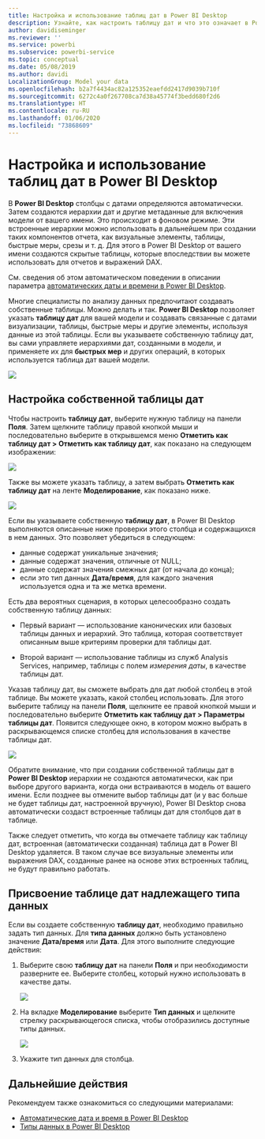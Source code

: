 ```yaml
---
title: Настройка и использование таблиц дат в Power BI Desktop
description: Узнайте, как настроить таблицу дат и что это означает в Power BI Desktop
author: davidiseminger
ms.reviewer: ''
ms.service: powerbi
ms.subservice: powerbi-service
ms.topic: conceptual
ms.date: 05/08/2019
ms.author: davidi
LocalizationGroup: Model your data
ms.openlocfilehash: b2a7f4434ac82a125352eaefdd2417d9039b710f
ms.sourcegitcommit: 6272c4a0f267708ca7d38a45774f3bedd680f2d6
ms.translationtype: HT
ms.contentlocale: ru-RU
ms.lasthandoff: 01/06/2020
ms.locfileid: "73868609"
---
```

# <a name="set-and-use-date-tables-in-power-bi-desktop"></a>Настройка и использование таблиц дат в Power BI Desktop

В **Power BI Desktop** столбцы с датами определяются автоматически. Затем создаются иерархии дат и другие метаданные для включения модели от вашего имени. Это происходит в фоновом режиме. Эти встроенные иерархии можно использовать в дальнейшем при создании таких компонентов отчета, как визуальные элементы, таблицы, быстрые меры, срезы и т. д. Для этого в Power BI Desktop от вашего имени создаются скрытые таблицы, которые впоследствии вы можете использовать для отчетов и выражений DAX.

См. сведения об этом автоматическом поведении в описании параметра [автоматических даты и времени в Power BI Desktop](desktop-auto-date-time.md).

Многие специалисты по анализу данных предпочитают создавать собственные таблицы. Можно делать и так. **Power BI Desktop** позволяет указать **таблицу дат** для вашей модели и создавать связанные с датами визуализации, таблицы, быстрые меры и другие элементы, используя данные из этой таблицы. Если вы указываете собственную таблицу дат, вы сами управляете иерархиями дат, созданными в модели, и применяете их для **быстрых мер** и других операций, в которых используется таблица дат вашей модели. 

![](media/desktop-date-tables/date-tables_01.png)

## <a name="setting-your-own-date-table"></a>Настройка собственной таблицы дат

Чтобы настроить **таблицу дат**, выберите нужную таблицу на панели **Поля**. Затем щелкните таблицу правой кнопкой мыши и последовательно выберите в открывшемся меню **Отметить как таблицу дат > Отметить как таблицу дат**, как показано на следующем изображении:

![](media/desktop-date-tables/date-tables_02.png)

Также вы можете указать таблицу, а затем выбрать **Отметить как таблицу дат** на ленте **Моделирование**, как показано ниже.

![](media/desktop-date-tables/date-tables_02b.png)

Если вы указываете собственную **таблицу дат**, в Power BI Desktop выполняются описанные ниже проверки этого столбца и содержащихся в нем данных. Это позволяет убедиться в следующем:

* данные содержат уникальные значения;
* данные содержат значения, отличные от NULL;
* данные содержат значения смежных дат (от начала до конца);
* если это тип данных **Дата/время**, для каждого значения используется одна и та же метка времени.

Есть два вероятных сценария, в которых целесообразно создать собственную таблицу данных:

* Первый вариант — использование канонических или базовых таблицы данных и иерархий. Это таблица, которая соответствует описанным выше критериям проверки для таблицы дат. 

* Второй вариант — использование таблицы из служб Analysis Services, например, таблицы с полем *измерения даты*, в качестве таблицы дат. 

Указав таблицу дат, вы сможете выбрать для дат любой столбец в этой таблице. Вы можете указать, какой столбец использовать. Для этого выберите таблицу на панели **Поля**, щелкните ее правой кнопкой мыши и последовательно выберите **Отметить как таблицу дат > Параметры таблицы дат**. Появится следующее окно, в котором можно выбрать в раскрывающемся списке столбец для использования в качестве таблицы дат.

![](media/desktop-date-tables/date-tables_03.png)

Обратите внимание, что при создании собственной таблицы дат в **Power BI Desktop** иерархии не создаются автоматически, как при выборе другого варианта, когда они встраиваются в модель от вашего имени. Если позднее вы отмените выбор таблицы дат (и у вас больше не будет таблицы дат, настроенной вручную), Power BI Desktop снова автоматически создаст встроенные таблицы дат для столбцов дат в таблице.

Также следует отметить, что когда вы отмечаете таблицу как таблицу дат, встроенная (автоматически созданная) таблица дат в Power BI Desktop удаляется. В таком случае все визуальные элементы или выражения DAX, созданные ранее на основе этих встроенных таблиц, не будут правильно работать. 

## <a name="marking-your-date-table-as-the-appropriate-data-type"></a>Присвоение таблице дат надлежащего типа данных

Если вы создаете собственную **таблицу дат**, необходимо правильно задать тип данных. Для **типа данных** должно быть установлено значение **Дата/время** или **Дата**. Для этого выполните следующие действия:

1. Выберите свою **таблицу дат** на панели **Поля** и при необходимости разверните ее. Выберите столбец, который нужно использовать в качестве даты.
   
    ![](media/desktop-date-tables/date-tables_04.png) 

2. На вкладке **Моделирование** выберите **Тип данных** и щелкните стрелку раскрывающегося списка, чтобы отобразились доступные типы данных.

    ![](media/desktop-date-tables/date-tables_05.png)

3. Укажите тип данных для столбца. 


## <a name="next-steps"></a>Дальнейшие действия

Рекомендуем также ознакомиться со следующими материалами:

* [Автоматические дата и время в Power BI Desktop](desktop-auto-date-time.md)
* [Типы данных в Power BI Desktop](desktop-data-types.md)
